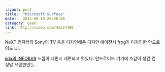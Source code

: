 ```yaml
---
layout: post
title:  "Microsoft Surface"
date:   2012-06-19 20:50:08
category: geek
link: http://vimeo.com/43224490
---
```


NeXT 컴퓨터와 Sony의 TV 등을 디자인해온 디자인 에이전시 [frog](http://www.frogdesign.com/)가 디자인한 안드로이드 UI.

[iida의 INFOBAR](http://www.au.kddi.com/infobar/index.html) 느낌이 나면서 세련되고 멋있다. 안드로이드 기기에 호감이 생긴 건 정말 오랜만인듯.